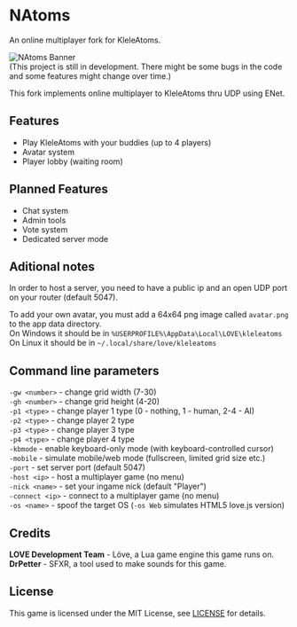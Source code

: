 # NAtoms
An online multiplayer fork for KleleAtoms.  

![NAtoms Banner](https://repository-images.githubusercontent.com/478681548/15e295f7-7050-40b9-a7fd-78ddedbf8725)  
(This project is still in development. There might be some bugs in the code and some features might change over time.)  

This fork implements online multiplayer to KleleAtoms thru UDP using ENet.  

## Features
- Play KleleAtoms with your buddies (up to 4 players)
- Avatar system
- Player lobby (waiting room)

## Planned Features
- Chat system
- Admin tools
- Vote system
- Dedicated server mode

## Aditional notes
In order to host a server, you need to have a public ip and an open UDP port on your router (default 5047).  

To add your own avatar, you must add a 64x64 png image called `avatar.png` to the app data directory.  
On Windows it should be in `%USERPROFILE%\AppData\Local\LOVE\kleleatoms`  
On Linux it should be in `~/.local/share/love/kleleatoms`  

## Command line parameters
`-gw <number>` - change grid width (7-30)  
`-gh <number>` - change grid height (4-20)  
`-p1 <type>` - change player 1 type (0 - nothing, 1 - human, 2-4 - AI)  
`-p2 <type>` - change player 2 type  
`-p3 <type>` - change player 3 type  
`-p4 <type>` - change player 4 type  
`-kbmode` - enable keyboard-only mode (with keyboard-controlled cursor)  
`-mobile` - simulate mobile/web mode (fullscreen, limited grid size etc.)  
`-port` - set server port (default 5047)  
`-host <ip>` - host a multiplayer game (no menu)  
`-nick <name>` - set your ingame nick (default "Player")  
`-connect <ip>` - connect to a multiplayer game (no menu)  
`-os <name>` - spoof the target OS (`-os Web` simulates HTML5 love.js version)

## Credits  
**LOVE Development Team** - Löve, a Lua game engine this game runs on.  
**DrPetter** - SFXR, a tool used to make sounds for this game.  

## License
This game is licensed under the MIT License, see [LICENSE](https://github.com/GreffMASTER/NAtoms/blob/main/LICENSE) for details.
